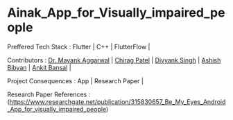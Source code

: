 # Ainak_App_for_Visually_impaired_people

Preffered Tech Stack : Flutter | C++ | FlutterFlow |

Contributors : [Dr. Mayank Aggarwal](https://scholar.google.co.in/citations?user=BZMlWLwAAAAJ&hl=en) | [Chirag Patel](https://github.com/colonel-chirag) | [Divyank Singh](https://github.com/divyanksingh-git) | [Ashish Bibyan](https://github.com/ABS-007) | [Ankit Bansal](https://github.com/theankitbansal) |

Project Consequences :  App | Research Paper |

Research Paper References : (https://www.researchgate.net/publication/315830657_Be_My_Eyes_Android_App_for_visually_impaired_people)
